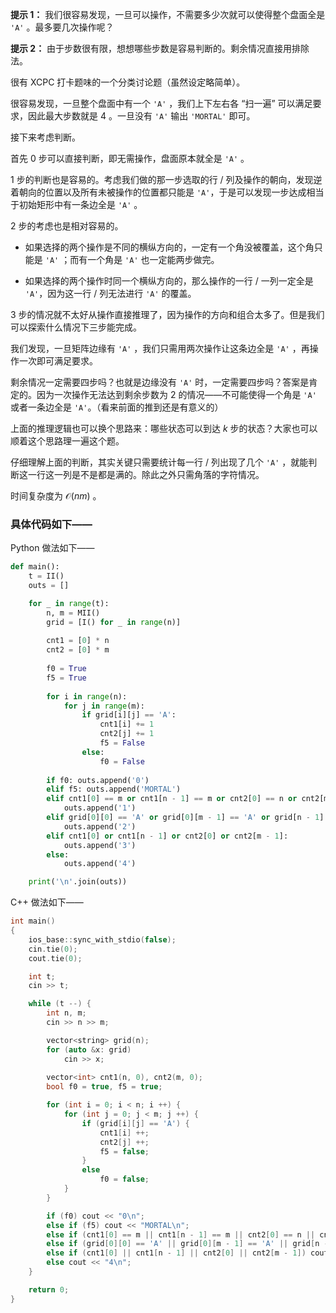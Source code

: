 **提示 1：** 我们很容易发现，一旦可以操作，不需要多少次就可以使得整个盘面全是 `'A'` 。最多要几次操作呢？

**提示 2：** 由于步数很有限，想想哪些步数是容易判断的。剩余情况直接用排除法。

很有 XCPC 打卡题味的一个分类讨论题（虽然设定略简单）。

很容易发现，一旦整个盘面中有一个 `'A'` ，我们上下左右各 “扫一遍” 可以满足要求，因此最大步数就是 $4$ 。一旦没有 `'A'` 输出 `'MORTAL'` 即可。

接下来考虑判断。

首先 $0$ 步可以直接判断，即无需操作，盘面原本就全是 `'A'` 。

$1$ 步的判断也是容易的。考虑我们做的那一步选取的行 / 列及操作的朝向，发现逆着朝向的位置以及所有未被操作的位置都只能是 `'A'`，于是可以发现一步达成相当于初始矩形中有一条边全是 `'A'` 。

$2$ 步的考虑也是相对容易的。

- 如果选择的两个操作是不同的横纵方向的，一定有一个角没被覆盖，这个角只能是 `'A'` ；而有一个角是 `'A'` 也一定能两步做完。

- 如果选择的两个操作时同一个横纵方向的，那么操作的一行 / 一列一定全是 `'A'`，因为这一行 / 列无法进行 `'A'` 的覆盖。

$3$ 步的情况就不太好从操作直接推理了，因为操作的方向和组合太多了。但是我们可以探索什么情况下三步能完成。

我们发现，一旦矩阵边缘有 `'A'` ，我们只需用两次操作让这条边全是 `'A'` ，再操作一次即可满足要求。

剩余情况一定需要四步吗？也就是边缘没有 `'A'` 时，一定需要四步吗？答案是肯定的。因为一次操作无法达到剩余步数为 $2$ 的情况——不可能使得一个角是 `'A'` 或者一条边全是 `'A'`。（看来前面的推到还是有意义的）

上面的推理逻辑也可以换个思路来：哪些状态可以到达 $k$ 步的状态？大家也可以顺着这个思路理一遍这个题。

仔细理解上面的判断，其实关键只需要统计每一行 / 列出现了几个 `'A'` ，就能判断这一行这一列是不是都是满的。除此之外只需角落的字符情况。

时间复杂度为 $\mathcal{O}(nm)$ 。

### 具体代码如下——

Python 做法如下——

```Python []
def main():
    t = II()
    outs = []

    for _ in range(t):
        n, m = MII()
        grid = [I() for _ in range(n)]
        
        cnt1 = [0] * n
        cnt2 = [0] * m
        
        f0 = True
        f5 = True
        
        for i in range(n):
            for j in range(m):
                if grid[i][j] == 'A':
                    cnt1[i] += 1
                    cnt2[j] += 1
                    f5 = False
                else:
                    f0 = False
        
        if f0: outs.append('0')
        elif f5: outs.append('MORTAL')
        elif cnt1[0] == m or cnt1[n - 1] == m or cnt2[0] == n or cnt2[m - 1] == n:
            outs.append('1')
        elif grid[0][0] == 'A' or grid[0][m - 1] == 'A' or grid[n - 1][0] == 'A' or grid[n - 1][m - 1] == 'A' or max(cnt1) == m or max(cnt2) == n:
            outs.append('2')
        elif cnt1[0] or cnt1[n - 1] or cnt2[0] or cnt2[m - 1]:
            outs.append('3')
        else:
            outs.append('4')

    print('\n'.join(outs))
```

C++ 做法如下——

```cpp []
int main()
{
    ios_base::sync_with_stdio(false);
    cin.tie(0);
    cout.tie(0);

    int t;
    cin >> t;

    while (t --) {
        int n, m;
        cin >> n >> m;

        vector<string> grid(n);
        for (auto &x: grid)
            cin >> x;
        
        vector<int> cnt1(n, 0), cnt2(m, 0);
        bool f0 = true, f5 = true;

        for (int i = 0; i < n; i ++) {
            for (int j = 0; j < m; j ++) {
                if (grid[i][j] == 'A') {
                    cnt1[i] ++;
                    cnt2[j] ++;
                    f5 = false;
                }
                else
                    f0 = false;
            }
        }

        if (f0) cout << "0\n";
        else if (f5) cout << "MORTAL\n";
        else if (cnt1[0] == m || cnt1[n - 1] == m || cnt2[0] == n || cnt2[m - 1] == n) cout << "1\n";
        else if (grid[0][0] == 'A' || grid[0][m - 1] == 'A' || grid[n - 1][0] == 'A' || grid[n - 1][m - 1] == 'A' || *max_element(cnt1.begin(), cnt1.end()) == m || *max_element(cnt2.begin(), cnt2.end()) == n) cout << "2\n";
        else if (cnt1[0] || cnt1[n - 1] || cnt2[0] || cnt2[m - 1]) cout << "3\n";
        else cout << "4\n";
    }

    return 0;
}
```